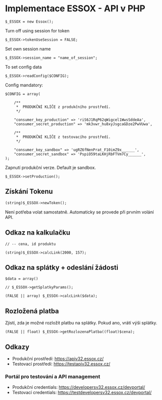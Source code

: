 # Implementace ESSOX - API v PHP

    $_ESSOX = new Essox();

Turn off using session for token

    $_ESSOX->tokenUseSession = FALSE;

Set own session name

    $_ESSOX->session_name = "name_of_session";

To set config data

    $_ESSOX->readConfig($CONFIG);

Config mandatory:

    $CONFIG = array(
        
        /**
         *  PRODUKČNÍ KLÍČE z produkčního prostředí.
         */

        "consumer_key_production" => 'riS6J1RqP62qWigcel1WwsSddeAa',
        "consumer_secret_production" => 'mk3vwr_hu8xyJsgcaGDze2PwVUwa',

        /**
         *  PRODUKČNÍ KLÍČE z testovacího prostředí.         
         */

        "consumer_key_sandbox" => 'ugRZ6fNenPrat_F10imZ9x______',
        "consumer_secret_sandbox" => 'PspiO59taLKHjRbFTVm7Cy______',
    );        

Zapnutí produkční verze. Default je sandbox.

    $_ESSOX->setProduction();


## Získání Tokenu

    (string)$_ESSOX->newToken();

Není potřeba volat samostatně. Automaticky se provede při prvním volání API.

## Odkaz na kalkulačku

    // -- cena, id produktu

    (string)$_ESSOX->calcLink(2000, 157);

## Odkaz na splátky + odeslání žádosti
    
    $data = array()

    // $_ESSOX->getSplatkyParams();

    (FALSE || array) $_ESSOX->calcLink($data);

## Rozložená platba

Zjistí, zda je možné rozložit platbu na splátky. Pokud ano, vrátí výši splátky.
    
    (FALSE || float) $_ESSOX->getRozlozenaPlatba((float)$cena);

## Odkazy

- Produkční prostředí: https://apiv32.essox.cz/
- Testovací prostředí: https://testapiv32.essox.cz/

### Portál pro testování a API management

- Produkční credentials: https://developersv32.essox.cz/devportal/
- Testovací credentials: https://testdevelopersv32.essox.cz/devportal/
